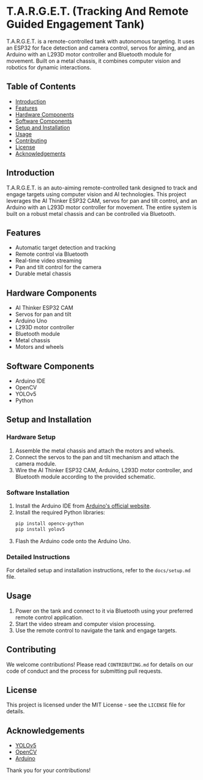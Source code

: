 # T.A.R.G.E.T. (Tracking And Remote Guided Engagement Tank)
T.A.R.G.E.T. is a remote-controlled tank with autonomous targeting. It uses an ESP32 for face detection and camera control, servos for aiming, and an Arduino with an L293D motor controller and Bluetooth module for movement. Built on a metal chassis, it combines computer vision and robotics for dynamic interactions.

## Table of Contents
- [Introduction](#introduction)
- [Features](#features)
- [Hardware Components](#hardware-components)
- [Software Components](#software-components)
- [Setup and Installation](#setup-and-installation)
- [Usage](#usage)
- [Contributing](#contributing)
- [License](#license)
- [Acknowledgements](#acknowledgements)

## Introduction
T.A.R.G.E.T. is an auto-aiming remote-controlled tank designed to track and engage targets using computer vision and AI technologies. This project leverages the AI Thinker ESP32 CAM, servos for pan and tilt control, and an Arduino with an L293D motor controller for movement. The entire system is built on a robust metal chassis and can be controlled via Bluetooth.

## Features
- Automatic target detection and tracking
- Remote control via Bluetooth
- Real-time video streaming
- Pan and tilt control for the camera
- Durable metal chassis

## Hardware Components
- AI Thinker ESP32 CAM
- Servos for pan and tilt
- Arduino Uno
- L293D motor controller
- Bluetooth module
- Metal chassis
- Motors and wheels

## Software Components
- Arduino IDE
- OpenCV
- YOLOv5
- Python

## Setup and Installation

### Hardware Setup
1. Assemble the metal chassis and attach the motors and wheels.
2. Connect the servos to the pan and tilt mechanism and attach the camera module.
3. Wire the AI Thinker ESP32 CAM, Arduino, L293D motor controller, and Bluetooth module according to the provided schematic.

### Software Installation
1. Install the Arduino IDE from [Arduino's official website](https://www.arduino.cc/en/software).
2. Install the required Python libraries:
    ```sh
    pip install opencv-python
    pip install yolov5
    ```
3. Flash the Arduino code onto the Arduino Uno.

### Detailed Instructions
For detailed setup and installation instructions, refer to the `docs/setup.md` file.

## Usage
1. Power on the tank and connect to it via Bluetooth using your preferred remote control application.
2. Start the video stream and computer vision processing.
3. Use the remote control to navigate the tank and engage targets.

## Contributing
We welcome contributions! Please read `CONTRIBUTING.md` for details on our code of conduct and the process for submitting pull requests.

## License
This project is licensed under the MIT License - see the `LICENSE` file for details.

## Acknowledgements
- [YOLOv5](https://github.com/ultralytics/yolov5)
- [OpenCV](https://opencv.org/)
- [Arduino](https://www.arduino.cc/)

Thank you for your contributions!
